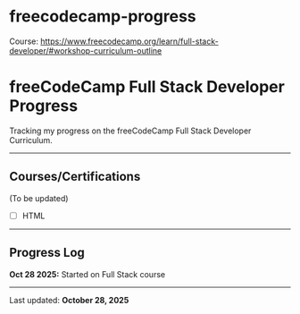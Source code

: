 # freecodecamp-progress
Course: https://www.freecodecamp.org/learn/full-stack-developer/#workshop-curriculum-outline

# freeCodeCamp Full Stack Developer Progress

Tracking my progress on the freeCodeCamp Full Stack Developer Curriculum.

---

## Courses/Certifications
(To be updated)

- [ ] HTML

---

## Progress Log

**Oct 28 2025:** Started on Full Stack course

---

Last updated: **October 28, 2025**
